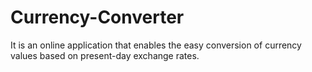# Currency-Converter
It is an online application that enables the easy conversion of currency values based on present-day exchange rates.
